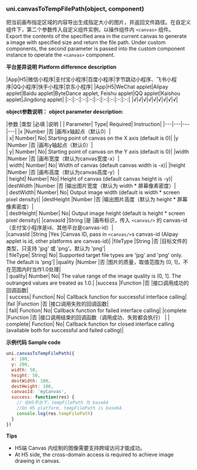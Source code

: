 <md-translatedByGoogle />

### uni.canvasToTempFilePath(object, component)

把当前画布指定区域的内容导出生成指定大小的图片，并返回文件路径。在自定义组件下，第二个参数传入自定义组件实例，以操作组件内 `<canvas>` 组件。
Export the contents of the specified area in the current canvas to generate a image with specified size and return the file path. Under custom components, the second parameter is passed into the custom component instance to operate the `<canvas>` component.

**平台差异说明**
**Platform difference description**

|App|H5|微信小程序|支付宝小程序|百度小程序|字节跳动小程序、飞书小程序|QQ小程序|快手小程序|京东小程序|
|App|H5|WeChat applet|Alipay applet|Baidu applet|ByteDance applet, Feishu applet|QQ applet|Kaishou applet|Jingdong applet|
|:-:|:-:|:-:|:-:|:-:|:-:|:-:|:-:|:-:|
|√|√|√|√|√|√|√|√|√|

**object参数说明：**
**object parameter description:**

|参数	|类型		|必填		|说明	|
| Parameter| Type| Required| Instruction|
|---|---|---|---|
|x	|Number		|否			|画布x轴起点（默认0）|					
| x| Number| No| Starting point of canvas on the X axis (default is 0)|
|y	|Number		|否			|画布y轴起点（默认0）|					
| y| Number| No| Starting point of canvas on the Y axis (default is 0)|
|width	|Number		|否			|画布宽度（默认为canvas宽度-x）|					
| width| Number| No| Width of canvas (default canvas width is -x)|
|height	|Number		|否			|画布高度（默认为canvas高度-y）|					
| height| Number| No| Height of canvas (default canvas height is -y)|
|destWidth	|Number		|否			|输出图片宽度（默认为 width * 屏幕像素密度）|					
| destWidth| Number| No| Output image width (default is width * screen pixel density)|
|destHeight	|Number		|否			|输出图片高度（默认为 height * 屏幕像素密度）|					
| destHeight| Number| No| Output image height (default is height * screen pixel density)|
|canvasId	|String		|是			|画布标识，传入 ``<canvas/>`` 的 canvas-id（支付宝小程序是id、其他平台是canvas-id）|						
|canvasId |String |Yes |Canvas ID, pass in ``<canvas/>``s canvas-id (Alipay applet is id, other platforms are canvas-id)|
|fileType	|String		|否			|目标文件的类型，只支持 'jpg' 或 'png'。默认为 'png'|		
| fileType| String| No| Supported target file types are 'jpg' and 'png' only. The default is 'png'|
|quality	|Number		|否			|图片的质量，取值范围为 (0, 1]，不在范围内时当作1.0处理|		
| quality| Number| No| The value range of the image quality is (0, 1]. The outranged values are treated as 1.0.|
|success	|Function	|否			|接口调用成功的回调函数|						
| success| Function| No| Callback function for successful interface calling|
|fail	|Function	|否			|接口调用失败的回调函数|						
| fail| Function| No| Callback function for failed interface calling|
|complete	|Function	|否		|接口调用结束的回调函数（调用成功、失败都会执行）		|
| complete| Function| No| Callback function for closed interface calling (available both for successful and failed calling)|

**示例代码**
**Sample code**

```javascript
uni.canvasToTempFilePath({
  x: 100,
  y: 200,
  width: 50,
  height: 50,
  destWidth: 100,
  destHeight: 100,
  canvasId: 'myCanvas',
  success: function(res) {
    // 在H5平台下，tempFilePath 为 base64
    //On H5 platform, tempFilePath is base64.
    console.log(res.tempFilePath)
  } 
})
```

**Tips**

- H5端 Canvas 内绘制的图像需要支持跨域访问才能成功。
- At H5 side, the cross-domain access is required to achieve image drawing in canvas.